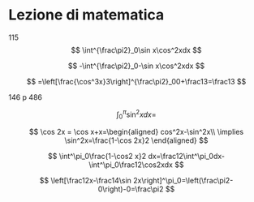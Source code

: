 # Lezione di matematica


115
$$
\int^{\frac\pi2}_0\sin x\cos^2xdx
$$

$$
-\int^{\frac\pi2}_0-\sin x\cos^2xdx
$$

$$
=\left[\frac{\cos^3x}3\right]^{\frac\pi2}_00+\frac13=\frac13
$$


146 p 486

$$
\int^{\pi}_0 \sin^2 xdx=
$$


$$
\cos 2x = \cos x+x=\begin{aligned}
cos^2x-\sin^2x\\
\implies \sin^2x=\frac{1-\cos 2x}2
\end{aligned}
$$


$$
\int^\pi_0\frac{1-\cos2 x}2 dx=\frac12\int^\pi_0dx-\int^\pi_0\frac12\cos2xdx
$$

$$
\left[\frac12x-\frac14\sin 2x\right]^\pi_0=\left(\frac\pi2-0\right)-0=\frac\pi2
$$

<!--stackedit_data:
eyJoaXN0b3J5IjpbOTQ3MzM3NzI0LDg4NzAwNjE5N119
-->